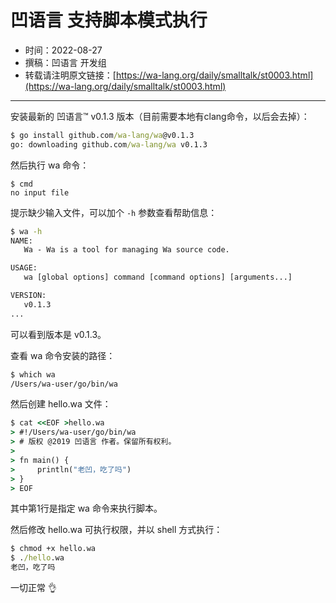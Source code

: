 # 凹语言 支持脚本模式执行

- 时间：2022-08-27
- 撰稿：凹语言 开发组
- 转载请注明原文链接：[https://wa-lang.org/daily/smalltalk/st0003.html](https://wa-lang.org/daily/smalltalk/st0003.html)

---

安装最新的 凹语言™ v0.1.3 版本（目前需要本地有clang命令，以后会去掉）：

```cmd
$ go install github.com/wa-lang/wa@v0.1.3
go: downloading github.com/wa-lang/wa v0.1.3
```

然后执行 wa 命令：

```
$ cmd
no input file
```

提示缺少输入文件，可以加个 `-h` 参数查看帮助信息：

```cmd
$ wa -h
NAME:
   Wa - Wa is a tool for managing Wa source code.

USAGE:
   wa [global options] command [command options] [arguments...]

VERSION:
   v0.1.3
...
```

可以看到版本是 v0.1.3。

查看 wa 命令安装的路径：

```cmd
$ which wa
/Users/wa-user/go/bin/wa
```

然后创建 hello.wa 文件：

```cmd
$ cat <<EOF >hello.wa
> #!/Users/wa-user/go/bin/wa
> # 版权 @2019 凹语言 作者。保留所有权利。
> 
> fn main() {
>     println("老凹，吃了吗")
> }
> EOF
```

其中第1行是指定 wa 命令来执行脚本。

然后修改 hello.wa 可执行权限，并以 shell 方式执行：

```cmd
$ chmod +x hello.wa 
$ ./hello.wa 
老凹，吃了吗
```

一切正常 👌
